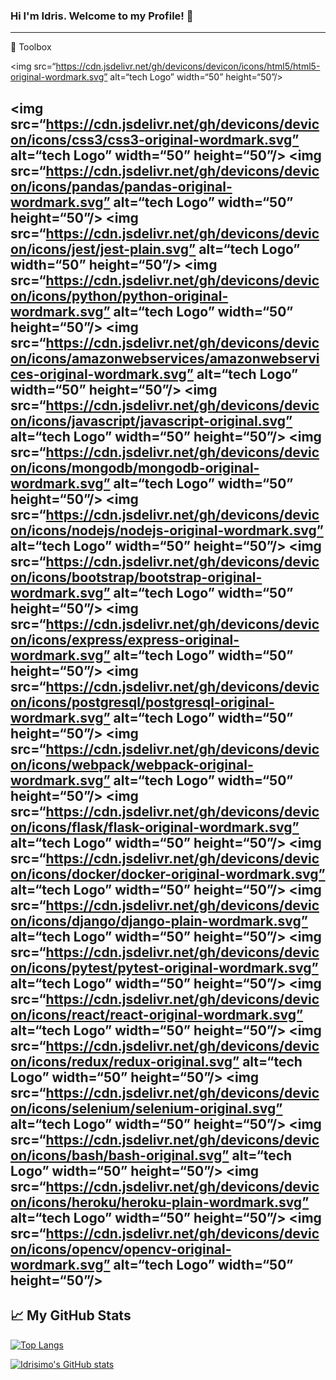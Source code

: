 ### Hi I'm Idris. Welcome to my Profile! 👋 

---

🧰 Toolbox

<img src=“https://cdn.jsdelivr.net/gh/devicons/devicon/icons/html5/html5-original-wordmark.svg” alt=“tech Logo” width=“50” height=“50”/>

<img src=“https://cdn.jsdelivr.net/gh/devicons/devicon/icons/css3/css3-original-wordmark.svg” alt=“tech Logo” width=“50” height=“50”/>
<img src=“https://cdn.jsdelivr.net/gh/devicons/devicon/icons/pandas/pandas-original-wordmark.svg” alt=“tech Logo” width=“50” height=“50”/>
<img src=“https://cdn.jsdelivr.net/gh/devicons/devicon/icons/jest/jest-plain.svg” alt=“tech Logo” width=“50” height=“50”/>
<img src=“https://cdn.jsdelivr.net/gh/devicons/devicon/icons/python/python-original-wordmark.svg” alt=“tech Logo” width=“50” height=“50”/>
<img src=“https://cdn.jsdelivr.net/gh/devicons/devicon/icons/amazonwebservices/amazonwebservices-original-wordmark.svg” alt=“tech Logo” width=“50” height=“50”/>
<img src=“https://cdn.jsdelivr.net/gh/devicons/devicon/icons/javascript/javascript-original.svg” alt=“tech Logo” width=“50” height=“50”/>
<img src=“https://cdn.jsdelivr.net/gh/devicons/devicon/icons/mongodb/mongodb-original-wordmark.svg” alt=“tech Logo” width=“50” height=“50”/>
<img src=“https://cdn.jsdelivr.net/gh/devicons/devicon/icons/nodejs/nodejs-original-wordmark.svg” alt=“tech Logo” width=“50” height=“50”/>
<img src=“https://cdn.jsdelivr.net/gh/devicons/devicon/icons/bootstrap/bootstrap-original-wordmark.svg” alt=“tech Logo” width=“50” height=“50”/>
<img src=“https://cdn.jsdelivr.net/gh/devicons/devicon/icons/express/express-original-wordmark.svg” alt=“tech Logo” width=“50” height=“50”/>
<img src=“https://cdn.jsdelivr.net/gh/devicons/devicon/icons/postgresql/postgresql-original-wordmark.svg” alt=“tech Logo” width=“50” height=“50”/>
<img src=“https://cdn.jsdelivr.net/gh/devicons/devicon/icons/webpack/webpack-original-wordmark.svg” alt=“tech Logo” width=“50” height=“50”/>
<img src=“https://cdn.jsdelivr.net/gh/devicons/devicon/icons/flask/flask-original-wordmark.svg” alt=“tech Logo” width=“50” height=“50”/>
<img src=“https://cdn.jsdelivr.net/gh/devicons/devicon/icons/docker/docker-original-wordmark.svg” alt=“tech Logo” width=“50” height=“50”/>
<img src=“https://cdn.jsdelivr.net/gh/devicons/devicon/icons/django/django-plain-wordmark.svg” alt=“tech Logo” width=“50” height=“50”/>
<img src=“https://cdn.jsdelivr.net/gh/devicons/devicon/icons/pytest/pytest-original-wordmark.svg” alt=“tech Logo” width=“50” height=“50”/>
<img src=“https://cdn.jsdelivr.net/gh/devicons/devicon/icons/react/react-original-wordmark.svg” alt=“tech Logo” width=“50” height=“50”/>
<img src=“https://cdn.jsdelivr.net/gh/devicons/devicon/icons/redux/redux-original.svg” alt=“tech Logo” width=“50” height=“50”/>
<img src=“https://cdn.jsdelivr.net/gh/devicons/devicon/icons/selenium/selenium-original.svg” alt=“tech Logo” width=“50” height=“50”/>
<img src=“https://cdn.jsdelivr.net/gh/devicons/devicon/icons/bash/bash-original.svg” alt=“tech Logo” width=“50” height=“50”/>
<img src=“https://cdn.jsdelivr.net/gh/devicons/devicon/icons/heroku/heroku-plain-wordmark.svg” alt=“tech Logo” width=“50” height=“50”/>
<img src=“https://cdn.jsdelivr.net/gh/devicons/devicon/icons/opencv/opencv-original-wordmark.svg” alt=“tech Logo” width=“50” height=“50”/>
---


## &#x1f4c8; My GitHub Stats

[![Top Langs](https://github-readme-stats.vercel.app/api/top-langs/?username=idrisimo&hide=procfile,shell&theme=dark)](https://github.com/anuraghazra/github-readme-stats)

[![Idrisimo's GitHub stats](https://github-readme-stats.vercel.app/api?username=idrisimo&theme=dark)](https://github.com/anuraghazra/github-readme-stats)
